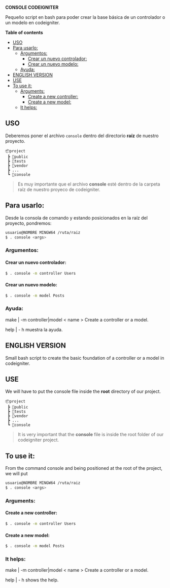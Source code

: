 **CONSOLE CODEIGNITER**

Pequeño script en bash para poder crear la base básica de un controlador o un modelo en codeigniter.


**Table of contents**


- [USO](#uso)
- [Para usarlo:](#para-usarlo)
  - [Argumentos:](#argumentos)
    - [Crear un nuevo controlador:](#crear-un-nuevo-controlador)
    - [Crear un nuevo modelo:](#crear-un-nuevo-modelo)
  - [Ayuda:](#ayuda)
- [ENGLISH VERSION](#english-version)
- [USE](#use)
- [To use it:](#to-use-it)
  - [Arguments:](#arguments)
    - [Create a new controller:](#create-a-new-controller)
    - [Create a new model:](#create-a-new-model)
  - [It helps:](#it-helps)



## USO

Deberemos poner el archivo `console` dentro del directorio **raíz** de nuestro proyecto.

```
📦project
 ┣ 📂public
 ┣ 📂tests
 ┣ 📂vendor
 ┣ ...
 ┗ 📜console

```
> Es muy importante que el archivo **console** esté dentro de la carpeta raíz de nuestro proyeco de codeigniter.

## Para usarlo:

Desde la consola de comando y estando posicionados en la raíz del proyecto, pondremos:

```bash
usuario@NOMBRE MINGW64 /ruta/raiz 
$ . console <args> 

```

### Argumentos:

####  Crear un nuevo controlador:

```bash
$ . console -m controller Users
```

#### Crear un nuevo modelo:

```bash
$ . console -m model Posts
```

### Ayuda:

make | -m controller|model < name >  Create a controller or a model.

help | - h muestra la ayuda.



## ENGLISH VERSION

Small bash script to create the basic foundation of a controller or a model in codeigniter.

## USE

We will have to put the console file inside the **root** directory of our project.

```
📦project
 ┣ 📂public
 ┣ 📂tests
 ┣ 📂vendor
 ┣ ...
 ┗ 📜console

```

> It is very important that the **console** file is inside the root folder of our codeigniter project.

## To use it:

From the command console and being positioned at the root of the project, we will put

```bash
usuario@NOMBRE MINGW64 /ruta/raiz 
$ . console <args> 

```

### Arguments:

####  Create a new controller:

```bash
$ . console -m controller Users
```

#### Create a new model:

```bash
$ . console -m model Posts
```

### It helps:

make | -m controller|model < name >  Create a controller or a model.

help | - h shows the help.